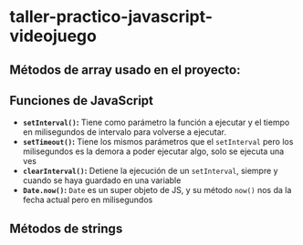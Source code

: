 # taller-practico-javascript-videojuego

## Métodos de array usado en el proyecto:

## Funciones de JavaScript
- **`setInterval()`:** Tiene como parámetro la función a ejecutar y el tiempo en milisegundos de intervalo para volverse a ejecutar.
- **`setTimeout()`:** Tiene los mismos parámetros que el `setInterval` pero los milisegundos es la demora a poder ejecutar algo, solo se ejecuta una ves
- **`clearInterval()`:** Detiene la ejecución de un `setInterval`, siempre y cuando se haya guardado en una variable
- **`Date.now()`:** `Date` es un super objeto de JS, y su método `now()` nos da la fecha actual pero en milisegundos 
## Métodos de strings